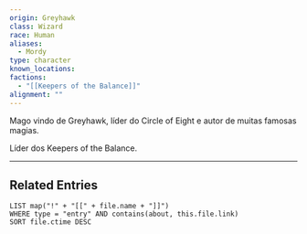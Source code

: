 ```yaml
---
origin: Greyhawk
class: Wizard
race: Human
aliases:
  - Mordy
type: character
known_locations: 
factions:
  - "[[Keepers of the Balance]]"
alignment: ""
---
```

Mago vindo de Greyhawk, líder do Circle of Eight e autor de muitas famosas magias.

Líder dos Keepers of the Balance.

---

## Related Entries
```dataview
LIST map("!" + "[[" + file.name + "]]")
WHERE type = "entry" AND contains(about, this.file.link)
SORT file.ctime DESC
